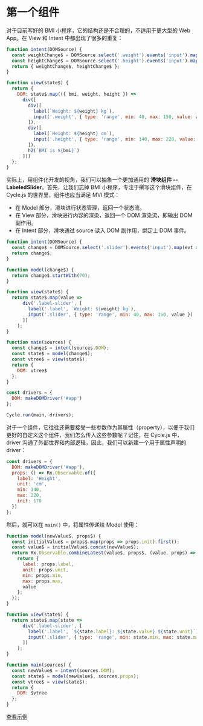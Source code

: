 # 第一个组件

对于目前写好的 BMI 小程序，它的结构还是不合理的，不适用于更大型的 Web App。在 View 和 Intent 中都出现了很多的重复：

```js
function intent(DOMSource) {
  const weightChange$ = DOMSource.select('.weight').events('input').map(evt => evt.target.value);
  const heightChange$ = DOMSource.select('.height').events('input').map(evt => evt.target.value);
  return { weightChange$, heightChange$ };
}

function view(state$) {
  return {
    DOM: state$.map(({ bmi, weight, height }) =>
      div([
        div([
          label(`Weight: ${weight} kg`),
          input('.weight', { type: 'range', min: 40, max: 150, value: weight })
        ]),
        div([
          label(`Height: ${height} cm`),
          input('.height', { type: 'range', min: 140, max: 220, value: height })
        ]),
        h2(`BMI is ${bmi}`)
      ]))
  };
}
```

实际上，用组件化开发的视角，我们可以抽象一个更加通用的 **滑块组件 -- LabeledSlider**。首先，让我们忘掉 BMI 小程序，专注于撰写这个滑块组件，在 Cycle.js 的世界里，组件也应当满足 MVI 模式：

- 在 Model 部分，滑块进行状态管理，返回一个状态流。
- 在 View 部分，滑块进行内容的渲染，返回一个 DOM 渲染流，即输出 DOM 副作用。
- 在 Intent 部分，滑块通过 source 读入 DOM 副作用，绑定上 DOM 事件。

```js
function intent(DOMSource) {
  const change$ = DOMSource.select('.slider').events('input').map(evt => evt.target.value);
  return change$;
}

function model(change$) {
  return change$.startWith(70);
}

function view(state$) {
  return state$.map(value =>
      div('.label-slider', [
        label('.label', `Weight: ${weight} kg`),
        input('.slider', { type: 'range', min: 40, max: 150, value })
      ])
    );
}

function main(sources) {
  const change$ = intent(sources.DOM);
  const state$ = model(change$);
  const vtree$ = view(state$);
  return {
    DOM: vtree$
  };
}

const drivers = {
  DOM: makeDOMDriver('#app')
};

Cycle.run(main, drivers);
```

对于一个组件，它往往还需要接受一些参数作为其属性（property），以便于我们更好的自定义这个组件，我们怎么传入这些参数呢？记住，在 Cycle.js 中，driver 沟通了外部世界和内部逻辑，因此，我们可以新建一个用于属性声明的 driver：

```js
const drivers = {
  DOM: makeDOMDriver('#app'),
  props: () => Rx.Observable.of({
    label: 'Height',
    unit: 'cm',
    min: 140,
    max: 220,
    init: 170
  })
};
```

然后，就可以在 `main()` 中，将属性传递给 Model 使用：

```js
function model(newValue$, props$) {
  const initialValue$ = props$.map(props => props.init).first();
  const value$ = initialValue$.concat(newValue$);
  return Rx.Observable.combineLatest(value$, props$, (value, props) => {
    return {
      label: props.label,
      unit: props.unit,
      min: props.min,
      max: props.max,
      value
    };
  });
}

function view(state$) {
  return state$.map(state =>
      div('.label-slider', [
        label('.label', `${state.label}: ${state.value} ${state.unit}`),
        input('.slider', { type: 'range', min: state.min, max: state.max, value: state.value })
      ])
    );
}

function main(sources) {
  const newValue$ = intent(sources.DOM);
  const state$ = model(newValue$, sources.props);
  const vtree$ = view(state$);
  return {
    DOM: $vtree
  };
}
```

[查看示例](http://jsbin.com/nuhisuy/118/edit?js,output)
